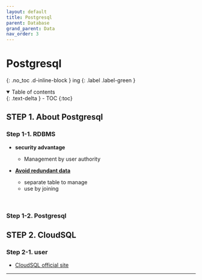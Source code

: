 ```yaml
---
layout: default
title: Postgresql
parent: Database
grand_parent: Data
nav_order: 3
---
```


# Postgresql
{: .no_toc .d-inline-block }
ing
{: .label .label-green }

<details open markdown="block">
  <summary>
    Table of contents
  </summary>
  {: .text-delta }
- TOC
{:toc}
</details>

<!------------------------------------ STEP ------------------------------------>
## STEP 1. About Postgresql

### Step 1-1. RDBMS

* **security advantage**
    * Management by user authority

* **[Avoid redundant data]**
    * separate table to manage
    * use by joining

<br>

### Step 1-2. Postgresql

## STEP 2. CloudSQL
### Step 2-1. user
* [CloudSQL official site]

---
[Avoid redundant data]: https://opentutorials.org/course/3161/19544
[CloudSQL official site]: https://cloud.google.com/sql/docs/postgres/users?hl=ko